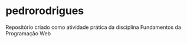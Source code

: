 # pedrorodrigues
Repositório criado como atividade prática da disciplina Fundamentos da Programação Web
